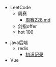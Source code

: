 * LeetCode
    * 周赛
        *  [周赛228.md](docs/weekly/228)
    * 剑指offer
    * hot 100

- java后端
  - redis
    -  [初识记录](docs/redis/introduction.md) 
- Vue

